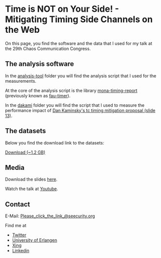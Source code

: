 # Time is NOT on Your Side! - Mitigating Timing Side Channels on the Web

On this page, you find the software and the data that I used for my talk at the
29th Chaos Communication Congress.

## The analysis software

In the [analysis-tool](/analysis-tool) folder you will find the analysis script
that I used for the measurements.

At the core of the analysis script is the library
[mona-timing-report](https://github.com/seecurity/mona-timing-report)
(previously known as [fau-timer](https://code.google.com/p/fau-timer/)).

In the [dakami](/dakami) folder you will find the script that I used to measure
the performance impact of
[Dan Kaminsky's tc timing mitigation proposal (slide 13)](http://dankaminsky.com/2012/08/06/bo2012/).

## The datasets

Below you find the download link to the datasets:

[Download (~1.2 GB)](http://sebastian-schinzel.de/29c3/data/datasets.tar.bz2)

## Media

Download the slides [here](/slides.pdf?raw=true).

Watch the talk at [Youtube](https://www.youtube.com/watch?v=V3fzl4NbnF0).

## Contact

E-Mail: [Please_click_the_link_@seecurity.org](http://tinyurl.com/bowcuqq)

Find me at

* [Twitter](http://twitter.com/seecurity)
* [University of Erlangen](http://www1.informatik.uni-erlangen.de/staff/schinzel)
* [Xing](https://www.xing.com/profile/Sebastian_Schinzel)
* [Linkedin](http://www.linkedin.com/in/seecurity)
